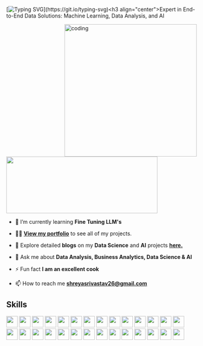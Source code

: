 [![Typing SVG](https://readme-typing-svg.herokuapp.com?font=Fira+Code&pause=1000&color=6DF767&width=435&lines=Hey+%2C+there+!!+I'm+Shreya;And+Welcome+to+my+Profile!!)](https://git.io/typing-svg)<h3 align="center">Expert in End-to-End Data Solutions: Machine Learning, Data Analysis, and AI</h3>

<img align="right" alt="coding" height ="350" width="350" src="https://marketbusinessnews.com/wp-content/uploads/2020/10/1-Predictive-Analytics-GIF-for-article.gif">

<p align="left"> <a href="https://www.linkedin.com/in/abhishek-chandragiri/" target="blank"><img src="https://cdn.dribbble.com/users/1525393/screenshots/6420056/comp_4.gif" width="400" height="150" /></a> </p>

- 🌱 I’m currently learning **Fine Tuning LLM's**

- 👨‍💻 [**View my portfolio**](https://shreyasrivastav00.github.io/) to see all of my projects.

- 📝 Explore detailed **blogs** on my **Data Science** and **AI** projects [**here.**](https://medium.com/@shreyasrivastav26)

- 💬 Ask me about **Data Analysis, Business Analytics, Data Science & AI**

- ⚡ Fun fact **I am an excellent cook**

- 📫 How to reach me **shreyasrivastav26@gmail.com**
  
## Skills

<img height=30 src="https://img.shields.io/badge/python-3670A0?style=for-the-badge&logo=python&logoColor=ffdd54"> <img height=30 src="https://img.shields.io/badge/Microsoft%20SQL%20Server-CC2927?style=for-the-badge&logo=microsoft%20sql%20server&logoColor=white"> <img height=30 src="https://img.shields.io/badge/mysql-4479A1.svg?style=for-the-badge&logo=mysql&logoColor=white">  <img height=30 src="https://img.shields.io/badge/sqlite-%2307405e.svg?style=for-the-badge&logo=sqlite&logoColor=white"> <img height=30 src="https://img.shields.io/badge/Visual%20Studio%20Code-0078d7.svg?style=for-the-badge&logo=visual-studio-code&logoColor=white"> <img height=30 src="https://img.shields.io/badge/jupyter-%23FA0F00.svg?style=for-the-badge&logo=jupyter&logoColor=white"> <img height=30 src="https://img.shields.io/badge/flask-%23000.svg?style=for-the-badge&logo=flask&logoColor=white"> <img height=30 src="https://img.shields.io/badge/FastAPI-005571?style=for-the-badge&logo=fastapi"> <img height=30 src="https://img.shields.io/badge/azure-%230072C6.svg?style=for-the-badge&logo=microsoftazure&logoColor=white"> <img height=30 src="https://img.shields.io/badge/Apache%20Spark-FDEE21?style=flat-square&logo=apachespark&logoColor=black"> <img height=30 src="https://img.shields.io/badge/Keras-%23D00000.svg?style=for-the-badge&logo=Keras&logoColor=white"> <img height=30 src="https://img.shields.io/badge/Matplotlib-%23ffffff.svg?style=for-the-badge&logo=Matplotlib&logoColor=black"> <img height=30 src="https://img.shields.io/badge/numpy-%23013243.svg?style=for-the-badge&logo=numpy&logoColor=white"> <img height=30 src="https://img.shields.io/badge/pandas-%23150458.svg?style=for-the-badge&logo=pandas&logoColor=white"> <img height=30 src="https://img.shields.io/badge/Plotly-%233F4F75.svg?style=for-the-badge&logo=plotly&logoColor=white"> <img height=30 src="https://img.shields.io/badge/PyTorch-%23EE4C2C.svg?style=for-the-badge&logo=PyTorch&logoColor=white"> <img height=30 src="https://img.shields.io/badge/scikit--learn-%23F7931E.svg?style=for-the-badge&logo=scikit-learn&logoColor=white"> <img height=30 src="https://img.shields.io/badge/SciPy-%230C55A5.svg?style=for-the-badge&logo=scipy&logoColor=%white"> <img height=30 src="https://img.shields.io/badge/TensorFlow-%23FF6F00.svg?style=for-the-badge&logo=TensorFlow&logoColor=white"> <img height=30 src="https://img.shields.io/badge/Microsoft_Excel-217346?style=for-the-badge&logo=microsoft-excel&logoColor=white"> <img height=30 src="https://img.shields.io/badge/Postman-FF6C37?style=for-the-badge&logo=postman&logoColor=white"> <img height=30 src="https://img.shields.io/badge/git-%23F05033.svg?style=for-the-badge&logo=git&logoColor=white"> <img height=30 src="https://img.shields.io/badge/github-%23121011.svg?style=for-the-badge&logo=github&logoColor=white"> <img height=30 src="https://img.shields.io/badge/Anaconda-%2344A833.svg?style=for-the-badge&logo=anaconda&logoColor=white"> 
<img height=30 src="https://img.shields.io/badge/Tableau-E97627?style=for-the-badge&logo=Tableau&logoColor=white"> <img height=30 src="https://img.shields.io/badge/Google%20Analytics-E37400?style=for-the-badge&logo=google%20analytics&logoColor=white"> <img height=30 src="https://img.shields.io/badge/dialogflow-FF9800?style=for-the-badge&logo=dialogflow&logoColor=white"> <img height=30 src="https://img.shields.io/badge/Databricks-FF3621?style=for-the-badge&logo=Databricks&logoColor=white"> 

